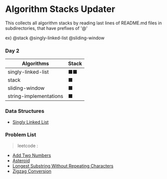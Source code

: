
# Algorithm Stacks Updater  

This collects all algorithm stacks by reading last lines of README.md files in subdirectories, that have prefixes of '@'  

ex) @stack @singly-linked-list @sliding-window  

### Day 2  
| Algorithms |      Stack      |
|-----------|------------------|
| singly-linked-list | ■■ |
| stack | ■ |
| sliding-window | ■ |
| string-implementations | ■ |

### Data Structures
- [Singly Linked List](https://github.com/greyfolk99/algorithm/tree/main/base/singly-linked-list)


### Problem List  
> leetcode :
  - [Add Two Numbers](https://github.com/greyfolk99/algorithm/tree/main/problems/leetcode/Add%20Two%20Numbers)
  - [Asteroid](https://github.com/greyfolk99/algorithm/tree/main/problems/leetcode/Asteroid)
  - [Longest Substring Without Repeating Characters](https://github.com/greyfolk99/algorithm/tree/main/problems/leetcode/Longest%20Substring%20Without%20Repeating%20Characters)
  - [Zigzag Conversion](https://github.com/greyfolk99/algorithm/tree/main/problems/leetcode/Zigzag%20Conversion)
  
